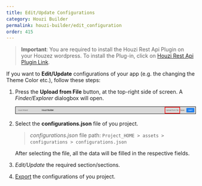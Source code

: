 ```yaml
---
title: Edit/Update Configurations
category: Houzi Builder
permalink: houzi-builder/edit_configuration
order: 415
---
```


> **Important**: You are required to install the Houzi Rest Api Plugin on your Houzez wordpress. To install the Plug-in, click on [Houzi Rest Api Plugin Link](https://github.com/booleanbites/houzi-rest-api).

If you want to **Edit/Update** configurations of your app (e.g. the changing the Theme Color etc.), follow these steps:

1. Press the **Upload from File** button, at the top-right side of screen. A *Finder/Explorer* dialogbox will open.

    <img src="../../images/edit-config-01.png" alt="export-config-01" title="export-config-01" border= "1px solid"/>

2. Select the **configurations.json** file of you project.  
   
    > *configurations.json* file path: `Project_HOME > assets > configurations > configurations.json`  
    
    After selecting the file, all the data will be filled in the respective fields.

3. *Edit/Update* the required section/sections.

4. [Export](/houzi-builder/export_configuration) the configurations of you project.